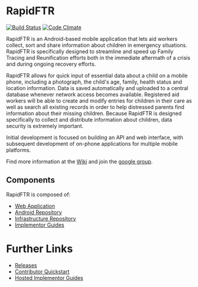 # RapidFTR

[![Build Status](https://travis-ci.org/rapidftr/RapidFTR.svg?branch=master)](https://travis-ci.org/rapidftr/RapidFTR)
[![Code Climate](https://codeclimate.com/github/rapidftr/RapidFTR.png)](https://codeclimate.com/github/rapidftr/RapidFTR)

RapidFTR is an Android-based mobile application that lets aid workers collect, sort and share information about children in emergency situations. RapidFTR is specifically designed to streamline and speed up Family Tracing and Reunification efforts both in the immediate aftermath of a crisis and during ongoing recovery efforts.

RapidFTR allows for quick input of essential data about a child on a mobile phone, including a photograph, the child's age, family, health status and location information. Data is saved automatically and uploaded to a central database whenever network access becomes available. Registered aid workers will be able to create and modify entries for children in their care as well as search all existing records in order to help distressed parents find information about their missing children. Because RapidFTR is designed specifically to collect and distribute information about children, data security is extremely important.

Initial development is focused on building an API and web interface, with subsequent development of on-phone applications for multiple mobile platforms.

Find more information at the [Wiki](https://github.com/rapidftr/RapidFTR/wiki) and join the [google group](http://groups.google.com/group/rapidftr/).

## Components

RapidFTR is composed of:

* [Web Application](//github.com/rapidftr/RapidFTR)
* [Android Repository](//github.com/rapidftr/RapidFTR---Android)
* [Infrastructure Repository](//github.com/rapidftr/rapidftr-infrastructure)
* [Implementor Guides](//github.com/rapidftr/guide)

# Further Links

* [Releases](//bit.ly/rapidftr)
* [Contributor Quickstart](https://github.com/rapidftr/tracker/blob/master/README.md)
* [Hosted Implementor Guides](//rapidftr.github.io/guide)
